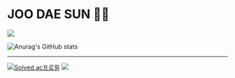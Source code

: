 # JOO DAE SUN 🤗🤗
<a href="https://github.com/eosun77"><img src="https://hits.seeyoufarm.com/api/count/incr/badge.svg?url=https%3A%2F%2Fgithub.com%2Feosun77&count_bg=%23000000&title_bg=%23000000&icon=github.svg&icon_color=%23E7E7E7&title=GitHub&edge_flat=false)"/></a>

![Anurag's GitHub stats](https://github-readme-stats.vercel.app/api?username=eosun77&show_icons=true&theme=tokyonight)
***
 [![Solved.ac프로필](http://mazassumnida.wtf/api/v2/generate_badge?boj=eosun77)](https://solved.ac/eosun77)
 <img src="http://mazandi.herokuapp.com/api?handle=eosun77&theme=warm"/>
